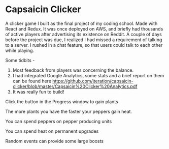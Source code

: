 # Capsaicin Clicker

A clicker game I built as the final project of my coding school. Made with React and Redux. It was once deployed on AWS, and briefly had thousands of active players after advertising its existence on Reddit. A couple of days before the project was due, I realized I had missed a requirement of talking to a server. I rushed in a chat feature, so that users could talk to each other while playing.

Some tidbits -

1. Most feedback from players was concerning the balance.
2. I had integrated Google Analytics, some stats and a brief report on them can be found here https://github.com/jteration/capsaicin-clicker/blob/master/Capsaicin%20Clicker%20Analytics.pdf
3. It was really fun to build!

Click the button in the Progress window to gain plants

The more plants you have the faster your peppers gain heat.

You can spend peppers on pepper producing units

You can spend heat on permanent upgrades

Random events can provide some large boosts
